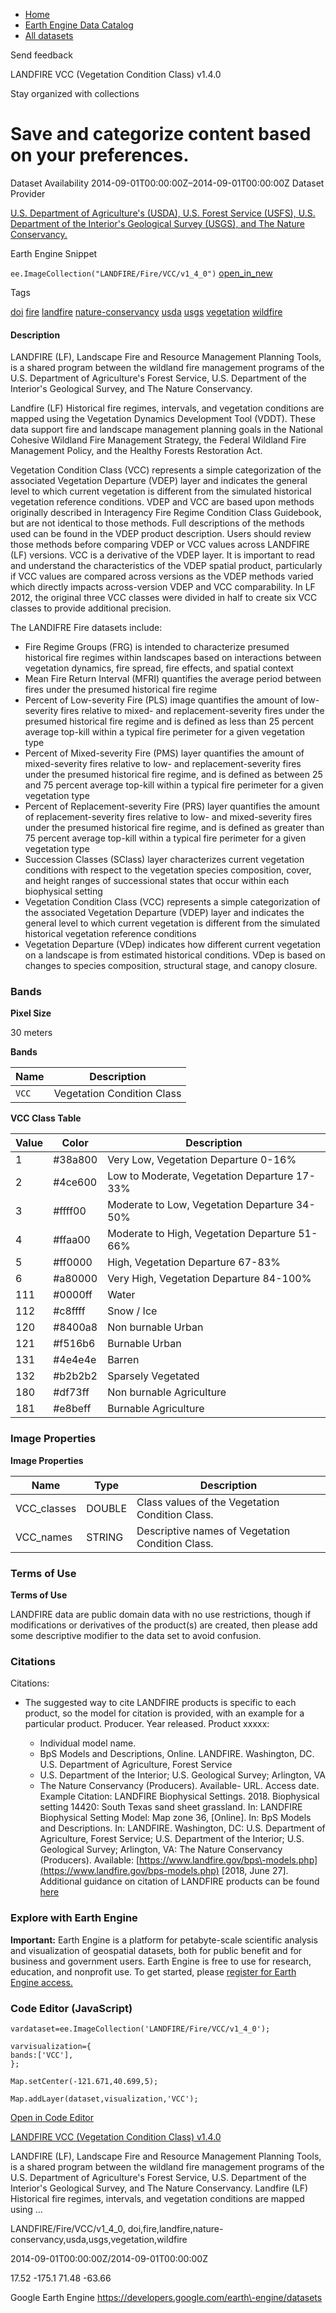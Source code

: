 



* [Home](https://developers.google.com/)
* [Earth Engine Data Catalog](https://developers.google.com/earth-engine/datasets)
* [All datasets](https://developers.google.com/earth-engine/datasets/catalog)





 
 
 Send feedback
 
 

LANDFIRE VCC (Vegetation Condition Class) v1\.4\.0


 
 Stay organized with collections
 

 
 Save and categorize content based on your preferences.
====================================================================================================================================================








Dataset Availability
2014\-09\-01T00:00:00Z–2014\-09\-01T00:00:00Z
Dataset Provider


[U.S. Department of Agriculture's (USDA), U.S. Forest Service (USFS), U.S.
Department of the Interior's Geological Survey (USGS), and The Nature Conservancy.](https://landfire.gov/)



Earth Engine Snippet


`ee.ImageCollection("LANDFIRE/Fire/VCC/v1_4_0")` 
[open\_in\_new](https://code.earthengine.google.com/?scriptPath=Examples:Datasets/LANDFIRE/LANDFIRE_Fire_VCC_v1_4_0)





Tags


[doi](/earth-engine/datasets/tags/doi)
[fire](/earth-engine/datasets/tags/fire)
[landfire](/earth-engine/datasets/tags/landfire)
[nature\-conservancy](/earth-engine/datasets/tags/nature-conservancy)
[usda](/earth-engine/datasets/tags/usda)
[usgs](/earth-engine/datasets/tags/usgs)
[vegetation](/earth-engine/datasets/tags/vegetation)
[wildfire](/earth-engine/datasets/tags/wildfire)








#### Description



LANDFIRE (LF), Landscape Fire and Resource Management Planning Tools, is a
shared program between the wildland fire management programs of the U.S.
Department of Agriculture's Forest Service, U.S. Department of the Interior's
Geological Survey, and The Nature Conservancy.


Landfire (LF) Historical fire regimes, intervals, and vegetation conditions
are mapped using the Vegetation Dynamics Development Tool (VDDT).
These data support fire and landscape management planning goals in
the National Cohesive Wildland Fire Management Strategy, the Federal Wildland
Fire Management Policy, and the Healthy Forests Restoration Act.


Vegetation Condition Class (VCC) represents a simple categorization of the associated Vegetation Departure (VDEP) layer and indicates the general level to which current vegetation is different from the simulated historical vegetation reference conditions.
VDEP and VCC are based upon methods originally described in Interagency Fire Regime Condition Class Guidebook, but are not identical to those methods.
Full descriptions of the methods used can be found in the VDEP product description.
Users should review those methods before comparing VDEP or VCC values across LANDFIRE (LF) versions.
VCC is a derivative of the VDEP layer.
It is important to read and understand the characteristics of the VDEP spatial product, particularly if VCC values are compared across versions as the VDEP methods varied which directly impacts across\-version VDEP and VCC comparability.
In LF 2012, the original three VCC classes were divided in half to create six VCC classes to provide additional precision.


The LANDIFRE Fire datasets include:


* Fire Regime Groups (FRG) is intended to characterize presumed historical
fire regimes within landscapes based on interactions between vegetation
dynamics, fire spread, fire effects, and spatial context
* Mean Fire Return Interval (MFRI) quantifies the average period between
fires under the presumed historical fire regime
* Percent of Low\-severity Fire (PLS) image quantifies the amount of
low\-severity fires relative to mixed\- and replacement\-severity fires
under the presumed historical fire regime and is defined as less than 25
percent average top\-kill within a typical fire perimeter for a given
vegetation type
* Percent of Mixed\-severity Fire (PMS) layer quantifies the amount of
mixed\-severity fires relative to low\- and replacement\-severity fires under
the presumed historical fire regime, and is defined as between 25 and 75
percent average top\-kill within a typical fire perimeter for a given
vegetation type
* Percent of Replacement\-severity Fire (PRS) layer quantifies the amount of
replacement\-severity fires relative to low\- and mixed\-severity fires under
the presumed historical fire regime, and is defined as greater than 75
percent average top\-kill within a typical fire perimeter for a given
vegetation type
* Succession Classes (SClass) layer characterizes current vegetation conditions
with respect to the vegetation species composition, cover, and height ranges
of successional states that occur within each biophysical setting
* Vegetation Condition Class (VCC) represents a simple categorization of the
associated Vegetation Departure (VDEP) layer and indicates the general level
to which current vegetation is different from the simulated historical
vegetation reference conditions
* Vegetation Departure (VDep) indicates how different current vegetation on a
landscape is from estimated historical conditions. VDep is based on changes
to species composition, structural stage, and canopy closure.





### Bands



**Pixel Size**
  
30 meters



**Bands**




| Name | Description |
| --- | --- |
| `VCC` | Vegetation Condition Class |


**VCC Class Table**




| Value | Color | Description |
| --- | --- | --- |
| 1 | \#38a800 | Very Low, Vegetation Departure 0\-16% |
| 2 | \#4ce600 | Low to Moderate, Vegetation Departure 17\-33% |
| 3 | \#ffff00 | Moderate to Low, Vegetation Departure 34\-50% |
| 4 | \#ffaa00 | Moderate to High, Vegetation Departure 51\-66% |
| 5 | \#ff0000 | High, Vegetation Departure 67\-83% |
| 6 | \#a80000 | Very High, Vegetation Departure 84\-100% |
| 111 | \#0000ff | Water |
| 112 | \#c8ffff | Snow / Ice |
| 120 | \#8400a8 | Non burnable Urban |
| 121 | \#f516b6 | Burnable Urban |
| 131 | \#4e4e4e | Barren |
| 132 | \#b2b2b2 | Sparsely Vegetated |
| 180 | \#df73ff | Non burnable Agriculture |
| 181 | \#e8beff | Burnable Agriculture |




### Image Properties


**Image Properties**




| Name | Type | Description |
| --- | --- | --- |
| VCC\_classes | DOUBLE | Class values of the Vegetation Condition Class. |
| VCC\_names | STRING | Descriptive names of Vegetation Condition Class. |




### Terms of Use


**Terms of Use**


LANDFIRE data are public domain data with no use restrictions, though if modifications
or derivatives of the product(s) are created, then please add some descriptive modifier
to the data set to avoid confusion.




### Citations



Citations:
* The suggested way to cite LANDFIRE products is specific to each product,
so the model for citation is provided, with an example for a particular product.
Producer. Year released. Product xxxxx:



	+ Individual model name.
	+ BpS Models and Descriptions, Online. LANDFIRE. Washington, DC. U.S. Department of
	Agriculture, Forest Service
	+ U.S. Department of the Interior; U.S. Geological Survey; Arlington, VA
	+ The Nature Conservancy (Producers). Available\- URL. Access date.
Example Citation: LANDFIRE Biophysical Settings. 2018\. Biophysical setting 14420:
South Texas sand sheet grassland. In: LANDFIRE Biophysical Setting Model: Map zone 36,
\[Online]. In: BpS Models and Descriptions. In: LANDFIRE. Washington, DC:
U.S. Department of Agriculture, Forest Service; U.S. Department of the Interior;
U.S. Geological Survey; Arlington, VA: The Nature Conservancy (Producers).
Available: [https://www.landfire.gov/bps\-models.php](https://www.landfire.gov/bps-models.php) \[2018, June 27].
Additional guidance on citation of LANDFIRE products can be found
[here](https://landfire.gov/data/citation)





### Explore with Earth Engine


**Important:** 
 Earth Engine is a platform for petabyte\-scale scientific analysis and visualization of
 geospatial datasets, both for public benefit and for business and government users.
 Earth Engine is free to use for research, education, and nonprofit use. To get started, please
 [register for Earth Engine access.](https://console.cloud.google.com/earth-engine)



### Code Editor (JavaScript)



```
vardataset=ee.ImageCollection('LANDFIRE/Fire/VCC/v1_4_0');

varvisualization={
bands:['VCC'],
};

Map.setCenter(-121.671,40.699,5);

Map.addLayer(dataset,visualization,'VCC');
```



[Open in Code Editor](https://code.earthengine.google.com/?scriptPath=Examples:Datasets/LANDFIRE/LANDFIRE_Fire_VCC_v1_4_0)


[LANDFIRE VCC (Vegetation Condition Class) v1\.4\.0](/earth-engine/datasets/catalog/LANDFIRE_Fire_VCC_v1_4_0)

LANDFIRE (LF), Landscape Fire and Resource Management Planning Tools, is a shared program between the wildland fire management programs of the U.S. Department of Agriculture's Forest Service, U.S. Department of the Interior's Geological Survey, and The Nature Conservancy. Landfire (LF) Historical fire regimes, intervals, and vegetation conditions are mapped using …

 LANDFIRE/Fire/VCC/v1\_4\_0,
 doi,fire,landfire,nature\-conservancy,usda,usgs,vegetation,wildfire

2014\-09\-01T00:00:00Z/2014\-09\-01T00:00:00Z



 17\.52 \-175\.1 71\.48 \-63\.66
 



Google Earth Engine
https://developers.google.com/earth\-engine/datasets








